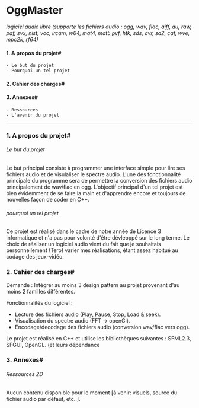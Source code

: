 OggMaster
=======
_logiciel audio libre (supporte les fichiers audio : ogg, wav, flac, aiff, au, raw, paf, svx, nist, voc, ircam, w64, mat4, mat5 pvf, htk, sds, avr, sd2, caf, wve, mpc2k, rf64)_

#### **1. A propos du projet**#
	- Le but du projet
	- Pourquoi un tel projet

#### **2. Cahier des charges**#

#### **3. Annexes**#
	- Ressources
	- L'avenir du projet

------

### **1. A propos du projet**#

###### Le but du projet #
Le but principal consiste à programmer une interface simple pour lire ses fichiers audio et de visulaliser le spectre audio.
L'une des fonctionnalité principale du programme sera de permettre la conversion des fichiers audio principalement de wav/flac en ogg.
L'objectif principal d'un tel projet est bien évidemment de se faire la main et d'apprendre encore et toujours de nouvelles façon de coder en C++.

###### pourquoi un tel projet #
Ce projet est réalisé dans le cadre de notre année de Licence 3 informatique et n'a pas pour volonté d'être dévleoppé sur le long terme.
Le choix de réaliser un logiciel audio vient du fait que je souhaitais personnellement (Tero) varier mes réalisations, étant assez habitué au codage des jeux-vidéo.

### **2. Cahier des charges**#

Demande : Intégrer au moins 3 design pattern au projet provenant d'au moins 2 familles différentes.

Fonctionnalités du logiciel : 
  - Lecture des fichiers audio (Play, Pause, Stop, Load & seek).
  - Visualisation du spectre audio (FFT -> openGl).
  - Encodage/decodage des fichiers audio (conversion wav/flac vers ogg).
  
Le projet est réalisé en C++ et utilise les bibliothèques suivantes : SFML2.3, SFGUI, OpenGL. (et leurs dépendance
  
### **3. Annexes**#

###### Ressources 2D #

Aucun contenu disponible pour le moment [à venir: visuels, source du fichier audio par défaut, etc..].
